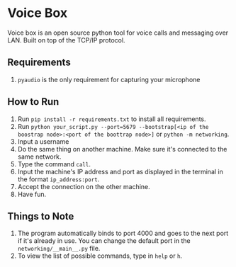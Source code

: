 # Voice Box

Voice box is an open source python tool for voice calls and messaging over LAN. Built on top of the TCP/IP protocol.

## Requirements

1. `pyaudio` is the only requirement for capturing your microphone

## How to Run

1. Run `pip install -r requirements.txt` to install all requirements.
2. Run `python your_script.py --port=5679 --bootstrap[<ip of the boostrap node>:<port of the boottrap node>]` or `python -m networking`.
3. Input a username
4. Do the same thing on another machine. Make sure it's connected to the same network.
5. Type the command `call`.
6. Input the machine's IP address and port as displayed in the terminal in the format `ip_address:port`.
7. Accept the connection on the other machine.
8. Have fun.

## Things to Note

1. The program automatically binds to port 4000 and goes to the next port if it's already in use. You can change the default port in the `networking/__main__.py` file.
2. To view the list of possible commands, type in `help` or `h`.
